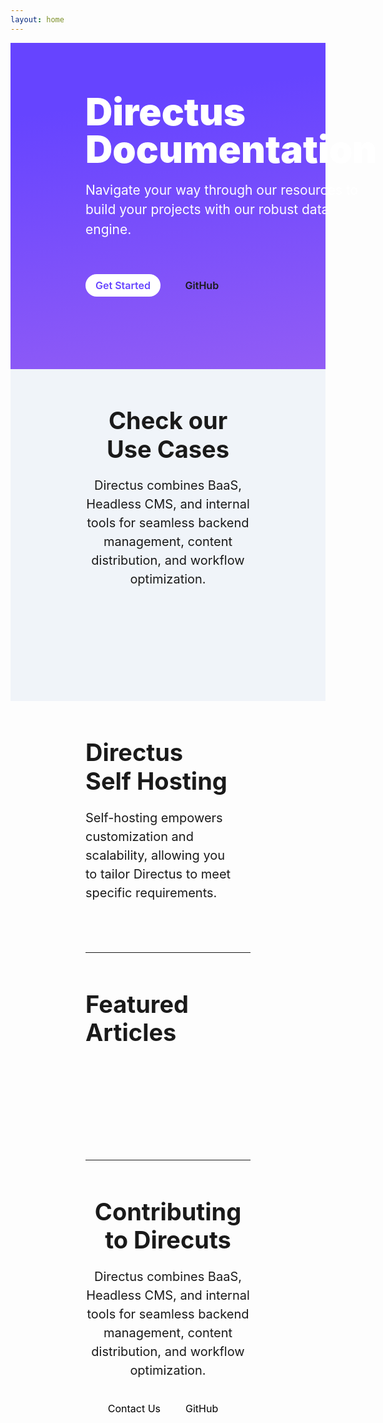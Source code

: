 ```yaml
---
layout: home
---
```


<script setup>
  import Tabs from "./.vitepress/components/home/Tabs.vue"
  import CodeToggler from "./.vitepress/components/home/CodeToggler.vue"
  import UseCase from "./.vitepress/components/home/UseCase.vue"
  import Footer from "./.vitepress/components/home/Footer.vue"
  import SelfHosting from "./.vitepress/components/home/SelfHosting.vue"
  import Article from "./.vitepress/components/home/Article.vue"
  import DocCard from "./.vitepress/components/home/DocCard.vue"
  import BugReport from "./.vitepress/components/home/icons/BugReport.vue"
  import PR from "./.vitepress/components/home/icons/PR.vue"
  import Request from "./.vitepress/components/home/icons/Request.vue"
  import Github from "./.vitepress/components/home/icons/Github.vue"
</script>

<div class="hero hero-container flex">
      <div class="hero-content">
        <h1 class="m-20 ">Directus Documentation</h1>
        <p class="m-20">
          Navigate your way through our resources to build your projects with our robust data engine.
        </p>
        <div class="hero-buttons">
          <a class="primary-btn" href="#">Get Started</a>
          <a class="secondary-btn inline-flex" href="#" target="_blank">GitHub<Github/></a
          >
        </div>
      </div>
      <CodeToggler class="hero-toggler" />
    </div>

  <Tabs />

 <div class="hero-container gray-bg ">
      <div class="header centered-text vp-doc ">
        <h2>Check our Use Cases</h2>
        <p class="m-20">
          Directus combines BaaS, Headless CMS, and internal tools for seamless
          backend management, content distribution, and workflow optimization.
        </p>
      </div>
<div class="grid-3">
<UseCase title="Backend-As-A-Service" tag="Backend" desc="Quickly build digital
projects with our feature-rich toolkit that configures your backend logic." img="/assets/baas.png" url='#' />
<UseCase title="Headless CMS" tag="CMS" desc="Manage content, users, and assets with no limitations or barriers." img="/assets/headless-cms.png" url='#' />
<UseCase title="Internal Tools" tag="Tools" desc="Build workflows, dashboards and  customized internal apps faster." img="/assets/internal-tools.png" url='#' />
</div>
</div>

<div class="hero-container flex">
<div class="header vp-doc max-width">
  <h2>Directus <br/>Self Hosting</h2>
  <p class="m-20">Self-hosting empowers customization and scalability, allowing you to tailor Directus to meet specific requirements.</p>
</div>
<div class="grid-2 m-20">
<SelfHosting class="m-20" title="Docker Guide" desc="Get up and running with our Docker Guide." img="/assets/docker.png" url='#' />
<SelfHosting class="m-20" title="CLI" desc="Get up and running with our CLI Guide." img="/assets/cli.png" url='#' />
</div>
</div>

<hr  />

  <div class="hero-container ">
      <div class="header vp-doc">
        <h2>Featured Articles</h2>
      </div>
      <div class="m-20 grid-4">
      <Article title="Directus Spotlight: Permissions and Access Control" tag="Product" img="/assets/directus-spotlight.png" url='#' author="Rijk van Zanten" date="Aug 2, 2022"  />
      <Article title="Directus Spotlight: Permissions and Access Control" tag="Product" img="/assets/directus-spotlight.png" url='#' author="Rijk van Zanten" date="Aug 2, 2022"  />
      <Article title="Directus Spotlight: Permissions and Access Control" tag="Product" img="/assets/directus-spotlight.png" url='#' author="Rijk van Zanten" date="Aug 2, 2022"  />
      <Article title="Directus Spotlight: Permissions and Access Control" tag="Product" img="/assets/directus-spotlight.png" url='#' author="Rijk van Zanten" date="Aug 2, 2022"  />
      </div>
      </div>

<hr  />

  <div class="hero-container">
      <div class="header centered-text vp-doc">
        <h2>Contributing to Direcuts</h2>
        <p class="m-20">
          Directus combines BaaS, Headless CMS, and internal tools for seamless
          backend management, content distribution, and workflow optimization.
        </p>
        <div class="max-btn-width">
        <a class="outline-btn" href="#">Contact Us</a>
       <a class="secondary-btn inline-flex " href="#" target="_blank">GitHub<Github/></a
          >
        </div>
      </div>
      <div class="grid-3">
      			<DocCard
    				title="Report a Bug"
    				desc="Directus provides powerful authentication capabilities to effortlessly implement a robust authentication system."
    				url="https://www.google.com/"
    			>
    				<template v-slot:icon>
    					<BugReport />
    				</template>
    			</DocCard>
          	<DocCard
    				title="Create a PR"
    				desc="Directus provides powerful authentication capabilities to effortlessly implement a robust authentication system."
    				url="https://www.google.com/"
    			>
    				<template v-slot:icon>
    					<PR />
    				</template>
    			</DocCard>
          	<DocCard
    				title="Request a Feature"
    				desc="Directus provides powerful authentication capabilities to effortlessly implement a robust authentication system."
    				url="https://www.google.com/"
    			>
    				<template v-slot:icon>
    					<Request />
    				</template>
    			</DocCard>
          </div>
      </div>
      <Footer />

<style>
.VPHome {
  max-width: unset;
  
}
.VPHome[data-v-ecbca2fe] {
 padding-bottom: 0;
}
.vp-doc h2 {
  border-top: 0;
  margin: 0;
  line-height: 1.2;
}
.vp-doc a {
 color: black;
}
.vp-doc a:hover {
  text-decoration: none;
}

a {
  cursor: pointer;
  font-size: 16px;
  text-decoration: none;
}

hr {
  border-color: #dadada57;
  margin: 0 120px;
}


.hero {
  background: #011026;
  background: linear-gradient(172deg,#64f 20%,#f9d 300%);
  color: white;
}
.hero-badge {
  background: #FF99DD;
  border-radius: 6px;
  display: inline-block;
  font-size: 13px;
  font-weight: 600;
  padding: 4px;
}

.hero-content {
  max-width: 580px;
}
.hero-content h1 {
  font-size: 60px;
  font-weight: 900;
  line-height: 1;
  
}
.hero-content p {
  font-size: 21px;
  line-height: 1.5;
 
}
.hero-buttons {
  margin: 48px 0;
  max-width: 300px;
  font-weight: 600;
}
.primary-btn {
  background: #fff;
  border-radius: 24px;
  color: #64f;
  font-size: 16px;
  padding: 8px 16px;
}
.primary-btn:hover {
  background-color: #f0f4f9;
  transition: 0.4s;
}
.secondary-btn {
  padding: 16px;
  margin-left: 20px;
}

.secondary-btn:hover {
  text-decoration: underline;
}
.hero-toggler {
  background-color: #1F1938;
  border-radius: 8px;
  width: 100%;
  max-width: 590px;
  
}
.flex {
  display: flex;
  align-items: center;
  justify-content: space-between;
}
.inline-flex {
  display: inline-flex;
}
.hero-container {
  padding: 60px 120px;
}
.gray-bg {
  background: #f0f4f9;
}
.header h2 {
  font-size: 38px;
}
.header p {
  font-size: 20px;
  line-height: 1.5;
}
.centered-text {
  text-align: center;
  max-width: 680px;
  margin: 0 auto;
}
.m-20 {
    margin: 20px 0;
}
.m-10 {
    margin: 10px 0;
}
.max-btn-width {
  max-width: 260px;
  margin: 0 auto;
}
.grid-2 {
	display: grid;
	grid-template-columns: repeat(2, 1fr);
	gap: 24px;
}
.grid-3 {
	display: grid;
	grid-template-columns: repeat(3, 1fr);
	gap: 24px;
  margin: 60px 0;
}
.grid-4 {
  display: grid;
	grid-template-columns: repeat(4, 1fr);
	gap: 12px;
  margin: 60px 0;
}


.max-width {
  max-width: 480px;
}
@media only screen and (max-width: 768px) {
  .flex {
    flex-direction: column;
  }
  .hero-container {
    padding: 48px;
  }
  .header h2 {
    font-size: 28px;
  }
  .header p {
    font-size: 18px;
  }
   .grid-2, .grid-3, .grid-4 {
    	grid-template-columns: 1fr;
  }

  .hero-toggler {
    display: none;
  }
  .hero-content h1 {
  font-size: 48px;
  }
}

</style>

